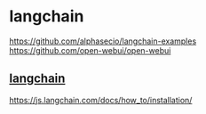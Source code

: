 # langchain

<https://github.com/alphasecio/langchain-examples>
<https://github.com/open-webui/open-webui>

## [langchain](https://js.langchain.com/docs/how_to/#retrievers)

<https://js.langchain.com/docs/how_to/installation/>
